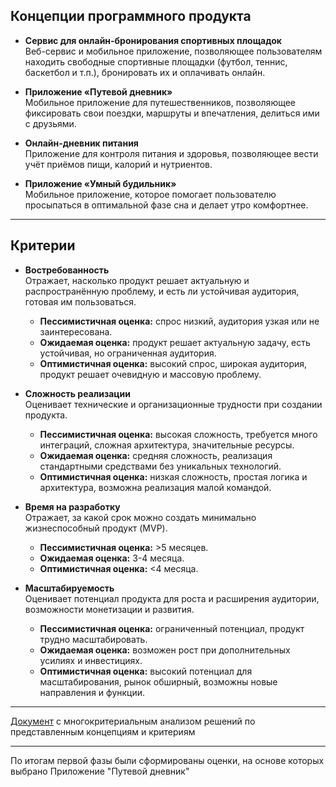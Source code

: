 ## Концепции программного продукта

* **Сервис для онлайн-бронирования спортивных площадок**  
  Веб-сервис и мобильное приложение, позволяющее пользователям находить свободные спортивные площадки (футбол, теннис, баскетбол и т.п.), бронировать их и оплачивать онлайн.

* **Приложение «Путевой дневник»**  
  Мобильное приложение для путешественников, позволяющее фиксировать свои поездки, маршруты и впечатления, делиться ими с друзьями.

* **Онлайн-дневник питания**  
  Приложение для контроля питания и здоровья, позволяющее вести учёт приёмов пищи, калорий и нутриентов.

* **Приложение «Умный будильник»**  
  Мобильное приложение, которое помогает пользователю просыпаться в оптимальной фазе сна и делает утро комфортнее.

---

## Критерии

* **Востребованность**  
  Отражает, насколько продукт решает актуальную и распространённую проблему, и есть ли устойчивая аудитория, готовая им пользоваться.  
  * **Пессимистичная оценка:** спрос низкий, аудитория узкая или не заинтересована.  
  * **Ожидаемая оценка:** продукт решает актуальную задачу, есть устойчивая, но ограниченная аудитория.  
  * **Оптимистичная оценка:** высокий спрос, широкая аудитория, продукт решает очевидную и массовую проблему.  

* **Сложность реализации**  
  Оценивает технические и организационные трудности при создании продукта.  
  * **Пессимистичная оценка:** высокая сложность, требуется много интеграций, сложная архитектура, значительные ресурсы.  
  * **Ожидаемая оценка:** средняя сложность, реализация стандартными средствами без уникальных технологий.  
  * **Оптимистичная оценка:** низкая сложность, простая логика и архитектура, возможна реализация малой командой.  

* **Время на разработку**  
  Отражает, за какой срок можно создать минимально жизнеспособный продукт (MVP).  
  * **Пессимистичная оценка:** >5 месяцев.  
  * **Ожидаемая оценка:** 3-4 месяца.  
  * **Оптимистичная оценка:** <4 месяца.  

* **Масштабируемость**  
  Оценивает потенциал продукта для роста и расширения аудитории, возможности монетизации и развития.  
  * **Пессимистичная оценка:** ограниченный потенциал, продукт трудно масштабировать.  
  * **Ожидаемая оценка:** возможен рост при дополнительных усилиях и инвестициях.  
  * **Оптимистичная оценка:** высокий потенциал для масштабирования, рынок обширный, возможны новые направления и функции.  

---

[Документ](https://docs.google.com/spreadsheets/d/1FtgyT3hnJbbmCOp35iXUIR5VbzJ9mKX-9ZBfyA6gM9M/edit?usp=sharing) с многокритериальным анализом решений по представленным концепциям и критериям

---

По итогам первой фазы были сформированы оценки, на основе которых выбрано Приложение "Путевой дневник"
